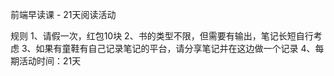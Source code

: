 前端早读课 - 21天阅读活动

规则
1、请假一次，红包10块
2、书的类型不限，但需要有输出，笔记长短自行考虑
3、如果有童鞋有自己记录笔记的平台，请分享笔记并在这边做一个记录
4、每期活动时间：21天